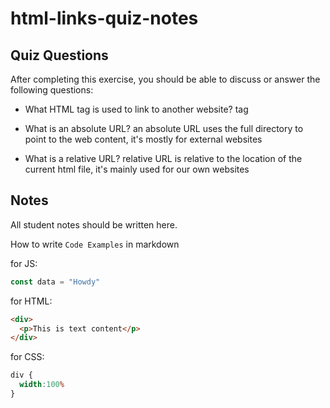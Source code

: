 # html-links-quiz-notes

## Quiz Questions

After completing this exercise, you should be able to discuss or answer the following questions:

- What HTML tag is used to link to another website?
<a> tag

- What is an absolute URL?
an absolute URL uses the full directory to point to the web content, it's mostly for external websites
- What is a relative URL?
relative URL is relative to the location of the current html file, it's mainly used for our own websites

## Notes

All student notes should be written here.


How to write `Code Examples` in markdown

for JS:
```javascript
const data = "Howdy"
```

for HTML:
```html
<div>
  <p>This is text content</p>
</div>
```

for CSS:
```css
div {
  width:100%
}
```
